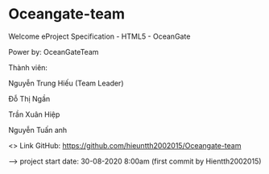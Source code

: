 # Oceangate-team
Welcome eProject Specification - HTML5 - OceanGate

Power by: OceanGateTeam 

Thành viên:

Nguyễn Trung Hiếu (Team Leader)

Đỗ Thị Ngần 

Trần Xuân Hiệp  

Nguyễn Tuấn anh

<> Link GitHub: https://github.com/hieuntth2002015/Oceangate-team

--> project start date: 30-08-2020 8:00am (first commit by Hientth2002015)

